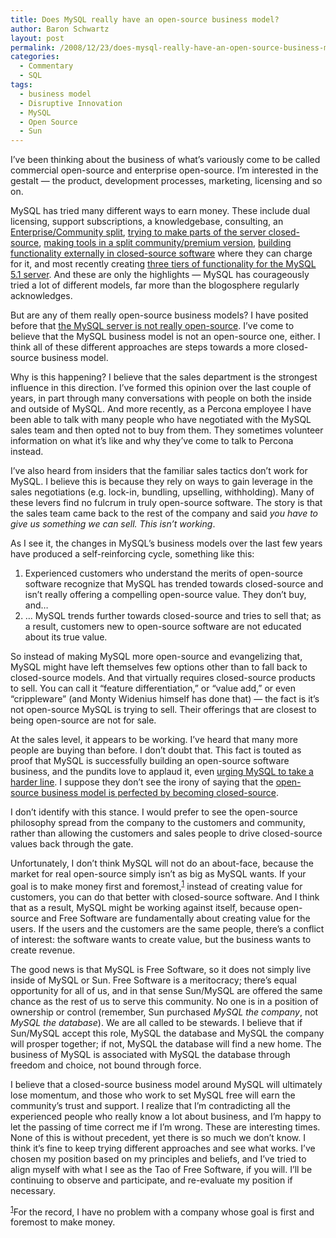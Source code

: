 ```yaml
---
title: Does MySQL really have an open-source business model?
author: Baron Schwartz
layout: post
permalink: /2008/12/23/does-mysql-really-have-an-open-source-business-model/
categories:
  - Commentary
  - SQL
tags:
  - business model
  - Disruptive Innovation
  - MySQL
  - Open Source
  - Sun
---
```

I&#8217;ve been thinking about the business of what&#8217;s variously come to be called commercial open-source and enterprise open-source. I&#8217;m interested in the gestalt &#8212; the product, development processes, marketing, licensing and so on.

MySQL has tried many different ways to earn money. These include dual licensing, support subscriptions, a knowledgebase, consulting, an [Enterprise/Community split][1], [trying to make parts of the server closed-source][2], [making tools in a split community/premium version][3], [building functionality externally in closed-source software][4] where they can charge for it, and most recently creating [three tiers of functionality for the MySQL 5.1 server][5]. And these are only the highlights &#8212; MySQL has courageously tried a lot of different models, far more than the blogosphere regularly acknowledges.

But are any of them really open-source business models? I have posited before that [the MySQL server is not really open-source][6]. I&#8217;ve come to believe that the MySQL business model is not an open-source one, either. I think all of these different approaches are steps towards a more closed-source business model.

Why is this happening? I believe that the sales department is the strongest influence in this direction. I&#8217;ve formed this opinion over the last couple of years, in part through many conversations with people on both the inside and outside of MySQL. And more recently, as a Percona employee I have been able to talk with many people who have negotiated with the MySQL sales team and then opted not to buy from them. They sometimes volunteer information on what it&#8217;s like and why they&#8217;ve come to talk to Percona instead.

I&#8217;ve also heard from insiders that the familiar sales tactics don&#8217;t work for MySQL. I believe this is because they rely on ways to gain leverage in the sales negotiations (e.g. lock-in, bundling, upselling, withholding). Many of these levers find no fulcrum in truly open-source software. The story is that the sales team came back to the rest of the company and said *you have to give us something we can sell. This isn&#8217;t working*.

As I see it, the changes in MySQL&#8217;s business models over the last few years have produced a self-reinforcing cycle, something like this:

1.  Experienced customers who understand the merits of open-source software recognize that MySQL has trended towards closed-source and isn&#8217;t really offering a compelling open-source value. They don&#8217;t buy, and&#8230;
2.  &#8230; MySQL trends further towards closed-source and tries to sell that; as a result, customers new to open-source software are not educated about its true value.

So instead of making MySQL more open-source and evangelizing that, MySQL might have left themselves few options other than to fall back to closed-source models. And that virtually requires closed-source products to sell. You can call it &#8220;feature differentiation,&#8221; or &#8220;value add,&#8221; or even &#8220;crippleware&#8221; (and Monty Widenius himself has done that) &#8212; the fact is it&#8217;s not open-source MySQL is trying to sell. Their offerings that are closest to being open-source are not for sale.

At the sales level, it appears to be working. I&#8217;ve heard that many more people are buying than before. I don&#8217;t doubt that. This fact is touted as proof that MySQL is successfully building an open-source software business, and the pundits love to applaud it, even [urging MySQL to take a harder line][7]. I suppose they don&#8217;t see the irony of saying that the [open-source business model is perfected by becoming closed-source][8].

I don&#8217;t identify with this stance. I would prefer to see the open-source philosophy spread from the company to the customers and community, rather than allowing the customers and sales people to drive closed-source values back through the gate.

Unfortunately, I don&#8217;t think MySQL will not do an about-face, because the market for real open-source simply isn&#8217;t as big as MySQL wants. If your goal is to make money first and foremost,<sup>[1]</sup> instead of creating value for customers, you can do that better with closed-source software. And I think that as a result, MySQL might be working against itself, because open-source and Free Software are fundamentally about creating value for the users. If the users and the customers are the same people, there&#8217;s a conflict of interest: the software wants to create value, but the business wants to create revenue.

The good news is that MySQL is Free Software, so it does not simply live inside of MySQL or Sun. Free Software is a meritocracy; there&#8217;s equal opportunity for all of us, and in that sense Sun/MySQL are offered the same chance as the rest of us to serve this community. No one is in a position of ownership or control (remember, Sun purchased *MySQL the company*, not *MySQL the database*). We are all called to be stewards. I believe that if Sun/MySQL accept this role, MySQL the database and MySQL the company will prosper together; if not, MySQL the database will find a new home. The business of MySQL is associated with MySQL the database through freedom and choice, not bound through force.

I believe that a closed-source business model around MySQL will ultimately lose momentum, and those who work to set MySQL free will earn the community&#8217;s trust and support. I realize that I&#8217;m contradicting all the experienced people who really know a lot about business, and I&#8217;m happy to let the passing of time correct me if I&#8217;m wrong.
These are interesting times. None of this is without precedent, yet there is so much we don&#8217;t know. I think it&#8217;s fine to keep trying different approaches and see what works. I&#8217;ve chosen my position based on my principles and beliefs, and I&#8217;ve tried to align myself with what I see as the Tao of Free Software, if you will. I&#8217;ll be continuing to observe and participate, and re-evaluate my position if necessary.

<sup>[1]</sup>For the record, I have no problem with a company whose goal is first and foremost to make money.

 [1]: http://www.xaprb.com/blog/2007/08/12/what-would-make-me-buy-mysql-enterprise/
 [2]: http://developers.slashdot.org/developers/08/05/06/2125235.shtml
 [3]: http://dev.mysql.com/workbench/?p=13
 [4]: http://www.xaprb.com/blog/2008/11/20/an-alternative-to-the-mysql-query-analyzer/
 [5]: http://blogs.mysql.com/kaj/2008/12/01/mysql-51-release-schedule/
 [6]: http://www.xaprb.com/blog/2008/05/14/mysql-free-software-but-not-open-source/
 [7]: http://news.cnet.com/8301-13505_3-10122963-16.html
 [8]: http://weblog.infoworld.com/openresource/archives/2008/12/the_cost_of_dev.html